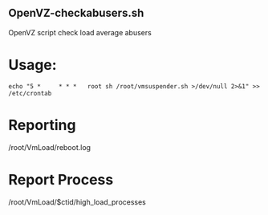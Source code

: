 ## OpenVZ-checkabusers.sh
OpenVZ script check load average abusers

# Usage:
` echo "5 *     * * *   root sh /root/vmsuspender.sh >/dev/null 2>&1" >> /etc/crontab `

# Reporting
/root/VmLoad/reboot.log

# Report Process
/root/VmLoad/$ctid/high_load_processes


